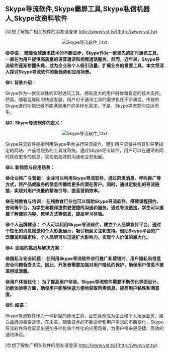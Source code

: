 ## **Skype导流软件,Skype霸屏工具,Skype私信机器人,Skype改资料软件**

[😍想了解推广相关软件的朋友请登录 http://www.vst.tw](http://www.vst.tw)

 <center><img src="https://vst.tw/MP4/tuiguang/png/6.png" alt="Skype导流软件_1.txt"></center>

**😄导语： 随着全球通讯技术的不断进步，Skype作为一款领先的即时通讯工具，一直在为用户提供高质量的语音通话和视频通话服务。然而，近年来，Skype导流软件逐渐崭露头角，成为企业和个人吸引流量、扩展业务的重要工具。本文将深入探讨Skype导流软件的新趋势和应用场景。**

**😄1. 背景介绍：**

Skype作为一款全球性的即时通讯工具，拥有庞大的用户群体和稳定的技术支持。然而，随着互联网的快速发展，用户对于通讯工具的需求也在不断演变。传统的Skype通讯功能已经不能满足用户的多样化需求，于是，Skype导流软件应运而生。

**😄2. Skype导流软件的定义：**

 <center><img src="https://vst.tw/MP4/tuiguang/png/3.png" alt="Skype导流软件_1.txt"></center>

Skype导流软件是指利用Skype平台进行导流操作，吸引用户流量并将其引导至指定的网站、产品或服务的工具或系统。通过Skype导流软件，用户可以在通讯的同时获取更多的信息，实现更高效的沟通和业务拓展。

**😄3. 新趋势与应用场景：**

**😄企业推广与营销： 企业可以利用Skype导流软件，通过群发消息、呼叫推广等方式，将产品或服务的信息传播给更多的潜在客户。同时，通过定制化的导流链接，实现对用户流量的精准引导，提高营销效率。**

**😄在线教育与培训： 在线教育行业也可以借助Skype导流软件，搭建课程预约、咨询等平台，为学生和教师提供更便捷的沟通和服务。通过导流链接，学生可以直接了解课程内容、教学方式等信息，提高学习体验。**

**😄个人品牌建设： 个人可以利用Skype导流软件，建立个人品牌宣传平台，通过个性化的消息推送和个人形象展示，吸引粉丝关注和支持。借助Skype平台的广泛覆盖和稳定性，个人品牌可以迅速扩大影响力，实现个人价值的最大化。**

**😄4. 面临的挑战与解决方案：**

**😄隐私与安全问题： 在利用Skype导流软件进行推广和营销时，用户隐私和信息安全问题备受关注。因此，开发者需要加强对用户隐私的保护，确保用户信息不被滥用或泄露。**

**😄用户体验优化： 为了提高用户体验，Skype导流软件需要不断优化界面设计、功能体验等方面，确保用户能够快速方便地获取所需信息，提高用户黏性和满意度。**

**😄5. 结语：**

Skype导流软件作为一种新型的通讯工具，正在逐渐成为企业和个人拓展业务、建立品牌的重要途径。在未来，随着技术的不断进步和用户需求的不断变化，Skype导流软件将会呈现出更加多样化和个性化的应用场景，为用户带来更便捷、高效的通讯体验。

[😍想了解推广相关软件的朋友请登录 http://www.vst.tw](http://www.vst.tw)



